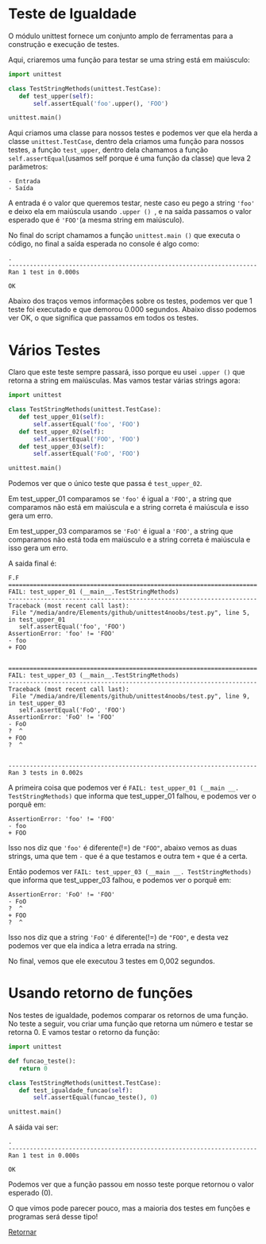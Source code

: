 # Teste de Igualdade
 O módulo unittest fornece um conjunto amplo de ferramentas para a construção e execução de testes.

 Aqui, criaremos uma função para testar se uma string está em maiúsculo:

 ```py
import unittest

class TestStringMethods(unittest.TestCase):
    def test_upper(self):
        self.assertEqual('foo'.upper(), 'FOO')

unittest.main()
 ```

 Aqui criamos uma classe para nossos testes e podemos ver que ela herda a classe `unittest.TestCase`, dentro dela criamos uma função para nossos testes, a função `test_upper`, dentro dela chamamos a função `self.assertEqual`(usamos self porque é uma função da classe) que leva 2 parâmetros:

    - Entrada
    - Saída
 
   A entrada é o valor que queremos testar, neste caso eu pego a string `'foo'` e deixo ela em maiúscula usando `.upper () `, e na saída passamos o valor esperado que é `'FOO'`(a mesma string em maiúsculo).

   No final do script chamamos a função `unittest.main ()` que executa o código, no final a saída esperada no console é algo como:

 ```
.
----------------------------------------------------------------------
Ran 1 test in 0.000s

OK
 ```

 Abaixo dos traços vemos informações sobre os testes, podemos ver que 1 teste foi executado e que demorou 0.000 segundos. Abaixo disso podemos ver OK, o que significa que passamos em todos os testes.

# Vários Testes

 Claro que este teste sempre passará, isso porque eu usei `.upper ()` que retorna a string em maiúsculas. Mas vamos testar várias strings agora:

 ```py
import unittest

class TestStringMethods(unittest.TestCase):
    def test_upper_01(self):
        self.assertEqual('foo', 'FOO')
    def test_upper_02(self):
        self.assertEqual('FOO', 'FOO')
    def test_upper_03(self):
        self.assertEqual('FoO', 'FOO')

unittest.main()
 ```

 Podemos ver que o único teste que passa é `test_upper_02`.
 
 Em test_upper_01 comparamos se `'foo'` é igual a `'FOO'`, a string que comparamos não está em maiúscula e a string correta é maiúscula e isso gera um erro.

 Em test_upper_03 comparamos se `'FoO'` é igual a `'FOO'`, a string que comparamos não está toda em maiúsculo e a string correta é maiúscula e isso gera um erro.

 A saida final é:

 ```
F.F
======================================================================
FAIL: test_upper_01 (__main__.TestStringMethods)
----------------------------------------------------------------------
Traceback (most recent call last):
  File "/media/andre/Elements/github/unittest4noobs/test.py", line 5, in test_upper_01
    self.assertEqual('foo', 'FOO')
AssertionError: 'foo' != 'FOO'
- foo
+ FOO


======================================================================
FAIL: test_upper_03 (__main__.TestStringMethods)
----------------------------------------------------------------------
Traceback (most recent call last):
  File "/media/andre/Elements/github/unittest4noobs/test.py", line 9, in test_upper_03
    self.assertEqual('FoO', 'FOO')
AssertionError: 'FoO' != 'FOO'
- FoO
?  ^
+ FOO
?  ^


----------------------------------------------------------------------
Ran 3 tests in 0.002s
 ```

 A primeira coisa que podemos ver é `FAIL: test_upper_01 (__main __. TestStringMethods)` que informa que test_upper_01 falhou, e podemos ver o porquê em:

 ```
AssertionError: 'foo' != 'FOO'
- foo
+ FOO
 ```

 Isso nos diz que `'foo'` é diferente(!=) de `"FOO"`, abaixo vemos as duas strings, uma que tem `-` que é a que testamos e outra tem `+` que é a certa.

 Então podemos ver `FAIL: test_upper_03 (__main __. TestStringMethods)` que informa que test_upper_03 falhou, e podemos ver o porquê em:

 ```
AssertionError: 'FoO' != 'FOO'
- FoO
?  ^
+ FOO
?  ^

 ```

 Isso nos diz que a string `'FoO'` é diferente(!=) de `"FOO"`, e desta vez podemos ver que ela indica a letra errada na string.

 No final, vemos que ele executou 3 testes em 0,002 segundos.

# Usando retorno de funções
 Nos testes de igualdade, podemos comparar os retornos de uma função. No teste a seguir, vou criar uma função que retorna um número e testar se retorna 0. E vamos testar o retorno da função:

 ```py
import unittest

def funcao_teste():
    return 0

class TestStringMethods(unittest.TestCase):
    def test_igualdade_funcao(self):
        self.assertEqual(funcao_teste(), 0)

unittest.main()
 ```

 A sáida vai ser:

 ```
.
----------------------------------------------------------------------
Ran 1 test in 0.000s

OK
 ```

 Podemos ver que a função passou em nosso teste porque retornou o valor esperado (0).
 
 O que vimos pode parecer pouco, mas a maioria dos testes em funções e programas será desse tipo!

[Retornar](../../README.md)
